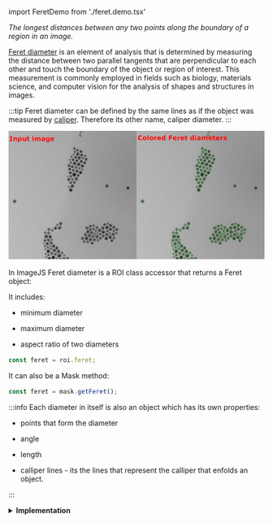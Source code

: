 import FeretDemo from './feret.demo.tsx'

_The longest distances between any two points along the boundary of a region in an image._

[Feret diameter](https://en.wikipedia.org/wiki/Feret_diameter 'wikipedia link on feret diameter') is an element of analysis that is determined by measuring the distance between two parallel tangents that are perpendicular to each other and touch the boundary of the object or region of interest.
This measurement is commonly employed in fields such as biology, materials science, and computer vision for the analysis of shapes and structures in images.

:::tip
Feret diameter can be defined by the same lines as if the object was measured by [caliper](https://en.wikipedia.org/wiki/Calipers 'wikipedia link on caliper'). Therefore its other name, caliper diameter.
:::

![Feret output](./img/inputOutputFeret.png)

In ImageJS Feret diameter is a ROI class accessor that returns a Feret object:

It includes:

- minimum diameter

- maximum diameter

- aspect ratio of two diameters

```ts
const feret = roi.feret;
```

It can also be a Mask method:

```ts
const feret = mask.getFeret();
```

:::info
Each diameter in itself is also an object which has its own properties:

- points that form the diameter

- angle

- length

- calliper lines - its the lines that represent the calliper that enfolds an object.

:::

<details><summary><b>Implementation</b></summary>

Here's how Feret diameter is calculated in ImageJS:

_Finding convex hull points_: an algorithm is based on the fact that one of the lines is aligned with one of the convex hull sides. This significantly facilitates Feret's diameter's search. Here, a preexisting convex hull method is implemented.(see [convex hull page](./Convex%20Hull.md 'internal link on convex hull') for more information).

_Rotating an object_: , thus an object gets rotated parallel to the X-axis. It allows finding tilt angles of the diameters. It also simplifies search for points. After all the data is found, it just gets rotated back by the same angle to get actual result.

_Calculating maximum distance between points_: the algorithm iterates through each point and looks for the biggest distance between other points of convex hull. For the minimum diameter it also compares it with the previous maximum value and if it is smaller, it becomes new current minimum diameter.
For maximum diameter it just calculates the maximum distance between points of convex hull.

_Finding caliper lines_: First, region's extreme values are found among rotated points. For minimum these are X values, for maximum - Y values. After that, lines can be found rather easily. For minimum caliper lines lines have a common Y coordinate with feret points and they are situated at the extremities of an object, which is also easy to obtain, since the object is rotated. Same process for maximum diameter, but this time, it's an X coordinate which is common.

</details>
